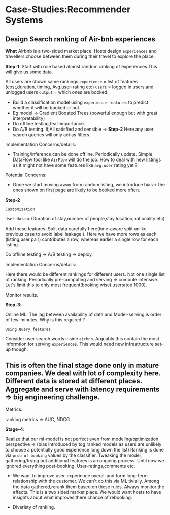 # Case-Studies:Recommender Systems

## Design Search ranking of Air-bnb experiences

**What**
Airbnb is a two-sided market place. Hosts design `experiences` and travellers choose between them during their travel to explore the place.

**Step-1**:
Start with rule based almost random ranking of experiences.This will give us some data.

All users are shown same rankings
`experience` = list of features (cost,duration, timing, Avg.user-rating etc)
`users` = logged in users and unlogged users
`output` = which ones are booked.

- Build a classification model using `experience features` to predict whether it will be booked or not.
- Eg model -> Gradient Boosted Trees (powerful enough but with great interpretability)
- Do offline testing,feat-importance. 
- Do A/B testing. If,All satisfied and sensible -> **Step-2**
Here any user search queries will only act as filters.


Implementation Concerns/details:
- Training/inference can be done offline. Periodically update. Simple DataFlow tool like `AirFlow` will do the job.
How to deal with new listings as it might not have some features like `avg.user` rating yet ?

Potential Concerns:
- Once we start moving away from random listing, we introduce bias-> the ones shown on first page are likely to be booked more often.

**Step-2**

`Customization`

`User data` = (Duration of stay,number of people,stay location,nationality etc)

Add these features. Split data carefully here(time-aware split unlike previous case to avoid label leakage.). Here we have more rows as each (listing,user pair) contributes
a row, whereas earlier a single row for each listing.

Do offline testing -> A/B testing -> deploy.

Implementation Concerns/details:

Here there would be different rankings for different users. Not one single list of ranking. Periodically pre-computing and serving => compute intensive. Let's limit this to only
most frequent(booking wise) users(top 1000).

Monitor results.

**Step-3**:

Online ML: The lag between availability of data and Model-serving is order of few-minutes. Why is this required ?

`Using Query features`

Consider user search words inside `airbnb`. Arguably this contain the most informtion for serving `experiences`. This would need new infrastructure set-up though.

This is often the final stage done only in mature companies. We deal with lot of complexity here. Different data is stored at different places. Aggregate and serve with 
latency requirements => big engineering challenge.
------------
Metrics:

ranking metrics => AUC, NDCG

**Stage-4**:

Realize that our ml-model is not perfect even from modeling/optimization perspective => (bias introduced by tog ranked models as users are unlikely to choose a potentially good experience long down the list)
Ranking is done via `prob of booking` values by the classifier. Tweaking the model, gathering/trying out additional features is an ongoing process. 
Until now we ignored everything post-booking. User-ratings,comments etc. 

- We want to improve user-experience overall and form long-term relationship with the customer. We can't do this via ML tivially.
Among the data gathered,rerank them based on these rules. Always monitor the effects. This is a two sided market place. We would want hosts to have insights about what improves there chance of rebooking.

- Diveristy of ranking.













